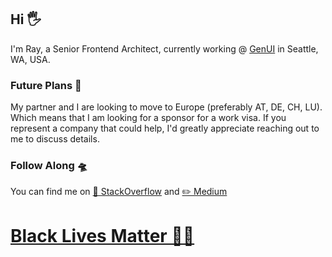 <!--
**ArrayKnight/ArrayKnight** is a ✨ _special_ ✨ repository because its `README.md` (this file) appears on your GitHub profile.

Here are some ideas to get you started:

- 🔭 I’m currently working on ...
- 🌱 I’m currently learning ...
- 👯 I’m looking to collaborate on ...
- 🤔 I’m looking for help with ...
- 💬 Ask me about ...
- 📫 How to reach me: ...
- 😄 Pronouns: ...
- ⚡ Fun fact: ...
-->

## Hi 🖐

I'm Ray, a Senior Frontend Architect, currently working @ [GenUI](https://www.genui.com/) in Seattle, WA, USA.

### Future Plans 🥂

My partner and I are looking to move to Europe (preferably AT, DE, CH, LU). Which means that I am looking for a sponsor for a work visa. If you represent a company that could help, I'd greatly appreciate reaching out to me to discuss details.

### Follow Along 🛸

You can find me on [🧰 StackOverflow](https://stackoverflow.com/story/arrayknight) and [✏️ Medium](https://medium.com/@arrayknight)

# [Black Lives Matter ✊🏿](https://blacklivesmatter.com/)
